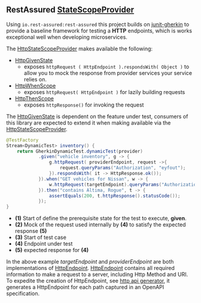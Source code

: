 ## RestAssured [StateScopeProvider]() 
Using ```io.rest-assured:rest-assured``` this project builds on
 [junit-gherkin](../junit-gherkin) to provide a baseline framework for
 testing a **HTTP** endpoints, which is works exceptional well when 
developing microservices.

The [HttpStateScopeProvider](src/main/java/ht/eyfout/junit/jupiter/api/http/HttpStateScopeProvider.java)
makes available the following:
- [HttpGivenState](src/main/java/ht/eyfout/junit/jupiter/api/http/HttpGivenState.java)
  - exposes `httpRequest ( HttpEndpoint ).respondsWith( Object )` to allow you to mock
  the response from provider services your service relies on.
- [HttpWhenScope](src/main/java/ht/eyfout/junit/jupiter/api/http/HttpWhenScope.java)
  -  exposes ```httpRequest( HttpEndpoint )``` for lazily building requests 
- [HttpThenScope](src/main/java/ht/eyfout/junit/jupiter/api/http/HttpThenScope.java)
  - exposes ```httpResponse()``` for invoking the request

The [HttpGivenState]() is dependent on the feature under test, 
consumers of this library are expected to extend it when making available via the
[HttpStateScopeProvider](src/main/java/ht/eyfout/junit/jupiter/api/http/HttpStateScopeProvider.java).

```java
@TestFactory
Stream<DynamicTest> inventory() {
    return GherkinDynamicTest.dynamicTest(provider)
            .given("vehicle inventory", g -> {                                               (1)
                g.httpRequest( providerEndpoint, request ->{                                 (2)
                    request.queryParams("Authorization", "eyfout");
                }).respondsWith( it -> HttpResponse.ok());                 
            }).when("GET vehicles for Nissan", w -> {                                        (3)
                w.httpRequest(targetEndpoint).queryParams("Authorization", "eyfout");        (4)
            }).then("contains Altima, Rogue", t -> {                                         (5)
                assertEquals(200, t.httpResponse().statusCode());
            });
}
```
- **(1)** Start of define the prerequisite state for the test to execute, **given**. 
- **(2)** Mock of the request used internally by **(4)** to satisfy the expected response **(5)**
- **(3)** Start of test case
- **(4)** Endpoint under test
- **(5)** expected response for **(4)**

In the above example *targetEndpoint* and *providerEndpoint* are both implementations
of [HttpEndpoint](src/main/java/ht/eyfout/http/HttpEndpoint.java).
[HttpEndpoint](src/main/java/ht/eyfout/http/HttpEndpoint.java) contains all
required information to make a request to a server, including Http Method and URI. 
To expedite the creation of HttpEndpoint, see [http api generator](../openapi-http-api-generator/),
it generates a HttpEndpoint for each path captured in an OpenAPI specification.